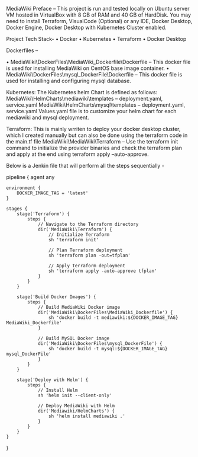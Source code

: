 MediaWiki
Preface – This project is run and tested locally on Ubuntu server VM hosted in VirtualBox with 8 GB of RAM and 40 GB of HardDisk. You may need to install Terraform, VisualCode (Optional) or any IDE, Docker Desktop, Docker Engine, Docker Desktop with Kubernetes Cluster enabled.

Project Tech Stack- 
•	Docker
•	Kubernetes
•	Terraform
•	Docker Desktop

Dockerfiles – 

•	MediaWiki\DockerFiles\MediaWiki_Dockerfile\Dockerfile – This docker file is used for installing MediaWiki on CentOS base image container.
•	MediaWiki\DockerFiles\mysql_DockerFile\Dockerfile – This docker file is used for installing and configuring mysql database.
 
 

Kubernetes:
The Kubernetes helm Chart is defined as follows: 
MediaWiki\HelmCharts\mediawiki\templates – deployment.yaml, service.yaml
MediaWiki\HelmCharts\mysql\templates – deployment.yaml, service.yaml
Values.yaml file is to customize your helm chart for each mediawiki and mysql deployment.
 
 
 Terraform: 
This is mainly wrriten to deploy your docker desktop cluster, which I created manually but can also be done using the terraform code in the main.tf file
MediaWiki\MediaWiki\Terraform – Use the terraform init command to initialize the provider binaries and check the terraform plan and apply at the end using terraform apply –auto-approve.

Below is a Jenkin file that will perform all the steps sequentially - 

pipeline {
    agent any
    
    environment {
        DOCKER_IMAGE_TAG = 'latest'
    }
    
    stages {
        stage('Terraform') {
            steps {
                // Navigate to the Terraform directory
                dir('MediaWiki\Terraform') {
                    // Initialize Terraform
                    sh 'terraform init'
                    
                    // Plan Terraform deployment
                    sh 'terraform plan -out=tfplan'
                    
                    // Apply Terraform deployment
                    sh 'terraform apply -auto-approve tfplan'
                }
            }
        }
        
        stage('Build Docker Images') {
            steps {
                // Build MediaWiki Docker image
                dir('MediaWiki\DockerFiles\MediaWiki_Dockerfile') {
                    sh 'docker build -t mediawiki:${DOCKER_IMAGE_TAG} MediaWiki_Dockerfile'
                }
                
                // Build MySQL Docker image
                dir('MediaWiki\DockerFiles\mysql_DockerFile') {
                    sh 'docker build -t mysql:${DOCKER_IMAGE_TAG} mysql_DockerFile'
                }
            }
        }
        
        stage('Deploy with Helm') {
            steps {
                // Install Helm
                sh 'helm init --client-only'
                
                // Deploy MediaWiki with Helm
                dir('Mediawiki/HelmCharts') {
                    sh 'helm install mediawiki .'
                }
            }
        }
    }
}



